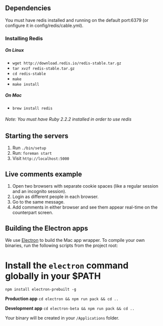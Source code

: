 ## Dependencies

You must have redis installed and running on the default port:6379 (or configure it in config/redis/cable.yml).

### Installing Redis
##### On Linux
* `wget http://download.redis.io/redis-stable.tar.gz`
* `tar xvzf redis-stable.tar.gz`
* `cd redis-stable`
* `make`
* `make install`

##### On Mac
* `brew install redis`

###### Note: You must have Ruby 2.2.2 installed in order to use redis

## Starting the servers

1. Run `./bin/setup`
3. Run: `foreman start`
4. Visit `http://localhost:5000`

## Live comments example

1. Open two browsers with separate cookie spaces (like a regular session and an incognito session).
2. Login as different people in each browser.
3. Go to the same message.
4. Add comments in either browser and see them appear real-time on the counterpart screen.

## Building the Electron apps

We use [Electron](https://github.com/atom/electron) to build the Mac app wrapper. To compile your own binaries, run the following scripts from the project root:

# Install the `electron` command globally in your $PATH
`npm install electron-prebuilt -g`

**Production app**
`cd electron && npm run pack && cd ..`

**Development app**
`cd electron-beta && npm run pack && cd ..`

Your binary will be created in your `/Applications` folder.
